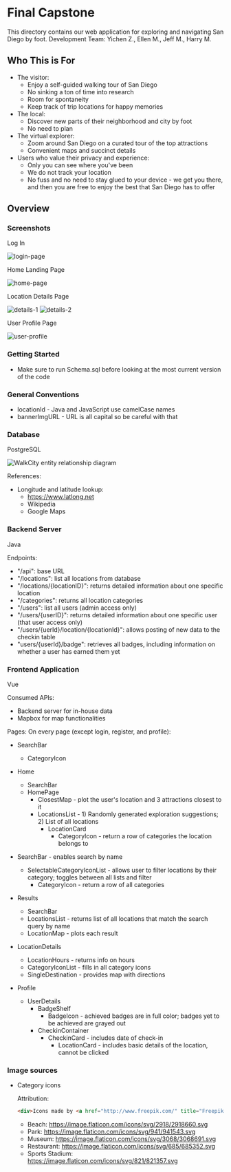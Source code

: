 # Final Capstone

This directory contains our web application for exploring and navigating San Diego by foot.
Development Team: Yichen Z., Ellen M., Jeff M., Harry M.

## Who This is For
* The visitor: 
  * Enjoy a self-guided walking tour of San Diego 
  * No sinking a ton of time into research
  * Room for spontaneity
  * Keep track of trip locations for happy memories
* The local:
  * Discover new parts of their neighborhood and city by foot
  * No need to plan
* The virtual explorer:
  * Zoom around San Diego on a curated tour of the top attractions
  * Convenient maps and succinct details
* Users who value their privacy and experience:
  * Only you can see where you've been
  * We do not track your location
  * No fuss and no need to stay glued to your device - we get you there, and then you are free to enjoy the best that San Diego has to offer

## Overview

### Screenshots

Log In

![login-page](./login-page.PNG)

Home Landing Page

![home-page](./home-page.PNG)

Location Details Page

![details-1](./details-1.PNG)
![details-2](./details-2.PNG)

User Profile Page

![user-profile](./user-profile.PNG)

### Getting Started

* Make sure to run Schema.sql before looking at the most current version of the code

### General Conventions

* locationId - Java and JavaScript use camelCase names
* bannerImgURL - URL is all capital so be careful with that

### Database

PostgreSQL

![WalkCity entity relationship diagram](./walkcityDB-ERD.PNG)

References:
* Longitude and latitude lookup: 
  * https://www.latlong.net
  * Wikipedia
  * Google Maps

### Backend Server

Java

Endpoints: 
* "/api": base URL
* "/locations": list all locations from database
* "/locations/{locationID}": returns detailed information about one specific location
* "/categories": returns all location categories
* "/users": list all users (admin access only)
* "/users/{userID}": returns detailed information about one specific user (that user access only)
* "/users/{uerId}/location/{locationId}": allows posting of new data to the checkin table
* "users/{userId}/badge": retrieves all badges, including information on whether a user has earned them yet

### Frontend Application

Vue

Consumed APIs:
* Backend server for in-house data
* Mapbox for map functionalities

Pages:
On every page (except login, register, and profile):
  * SearchBar
    * CategoryIcon
  
* Home
  * SearchBar
  * HomePage
    * ClosestMap - plot the user's location and 3 attractions closest to it
    * LocationsList - 1) Randomly generated exploration suggestions; 2) List of all locations
      * LocationCard
        * CategoryIcon - return a row of categories the location belongs to
* SearchBar - enables search by name
  * SelectableCategoryIconList - allows user to filter locations by their category; toggles between all lists and filter
    * CategoryIcon - return a row of all categories
* Results
  * SearchBar
  * LocationsList - returns list of all locations that match the search query by name
  * LocationMap - plots each result
* LocationDetails
  * LocationHours - returns info on hours
  * CategoryIconList - fills in all category icons
  * SingleDestination - provides map with directions
* Profile
  * UserDetails
    * BadgeShelf
      * BadgeIcon - achieved badges are in full color; badges yet to be achieved are grayed out
    * CheckinContainer
      * CheckinCard - includes date of check-in
        * LocationCard - includes basic details of the location, cannot be clicked

### Image sources

* Category icons

    Attribution: 
  ```html 
  <div>Icons made by <a href="http://www.freepik.com/" title="Freepik">Freepik</a> from <a href="https://www.flaticon.com/" title="Flaticon">www.flaticon.com</a></div>
  ```
  * Beach: https://image.flaticon.com/icons/svg/2918/2918660.svg
  * Park: https://image.flaticon.com/icons/svg/941/941543.svg
  * Museum: https://image.flaticon.com/icons/svg/3068/3068691.svg
  * Restaurant: https://image.flaticon.com/icons/svg/685/685352.svg
  * Sports Stadium: https://image.flaticon.com/icons/svg/821/821357.svg